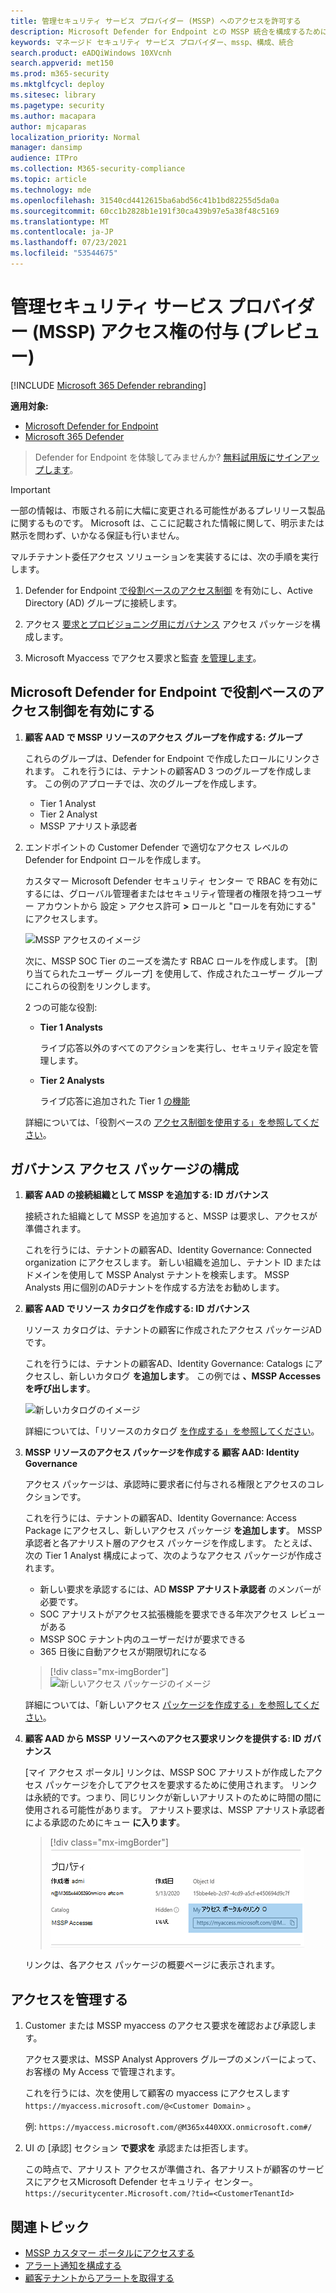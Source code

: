 ```yaml
---
title: 管理セキュリティ サービス プロバイダー (MSSP) へのアクセスを許可する
description: Microsoft Defender for Endpoint との MSSP 統合を構成するために必要な手順を実行する
keywords: マネージド セキュリティ サービス プロバイダー、mssp、構成、統合
search.product: eADQiWindows 10XVcnh
search.appverid: met150
ms.prod: m365-security
ms.mktglfcycl: deploy
ms.sitesec: library
ms.pagetype: security
ms.author: macapara
author: mjcaparas
localization_priority: Normal
manager: dansimp
audience: ITPro
ms.collection: M365-security-compliance
ms.topic: article
ms.technology: mde
ms.openlocfilehash: 31540cd4412615ba6abd56c41b1bd82255d5da0a
ms.sourcegitcommit: 60cc1b2828b1e191f30ca439b97e5a38f48c5169
ms.translationtype: MT
ms.contentlocale: ja-JP
ms.lasthandoff: 07/23/2021
ms.locfileid: "53544675"
---
```

# <a name="grant-managed-security-service-provider-mssp-access-preview"></a>管理セキュリティ サービス プロバイダー (MSSP) アクセス権の付与 (プレビュー)

[!INCLUDE [Microsoft 365 Defender rebranding](../../includes/microsoft-defender.md)]

**適用対象:**
- [Microsoft Defender for Endpoint](https://go.microsoft.com/fwlink/p/?linkid=2154037)
- [Microsoft 365 Defender](https://go.microsoft.com/fwlink/?linkid=2118804)


> Defender for Endpoint を体験してみませんか? [無料試用版にサインアップします](https://www.microsoft.com/microsoft-365/windows/microsoft-defender-atp?ocid=docs-mssp-support-abovefoldlink)。

> [!IMPORTANT]
> 一部の情報は、市販される前に大幅に変更される可能性があるプレリリース製品に関するものです。 Microsoft は、ここに記載された情報に関して、明示または黙示を問わず、いかなる保証も行いません。

マルチテナント委任アクセス ソリューションを実装するには、次の手順を実行します。

1. Defender for Endpoint [で役割ベースのアクセス制御](rbac.md) を有効にし、Active Directory (AD) グループに接続します。

2. アクセス [要求とプロビジョニング用にガバナンス](/azure/active-directory/governance/identity-governance-overview) アクセス パッケージを構成します。

3. Microsoft Myaccess でアクセス要求と監査 [を管理します](/azure/active-directory/governance/entitlement-management-request-approve)。

## <a name="enable-role-based-access-controls-in-microsoft-defender-for-endpoint"></a>Microsoft Defender for Endpoint で役割ベースのアクセス制御を有効にする

1. **顧客 AAD で MSSP リソースのアクセス グループを作成する: グループ**

    これらのグループは、Defender for Endpoint で作成したロールにリンクされます。 これを行うには、テナントの顧客AD 3 つのグループを作成します。 この例のアプローチでは、次のグループを作成します。

    - Tier 1 Analyst
    - Tier 2 Analyst
    - MSSP アナリスト承認者

2. エンドポイントの Customer Defender で適切なアクセス レベルの Defender for Endpoint ロールを作成します。

    カスタマー Microsoft Defender セキュリティ センター で RBAC を有効にするには、グローバル管理者またはセキュリティ管理者の権限を持つユーザー アカウントから 設定 > アクセス許可 **>** ロールと "ロールを有効にする" にアクセスします。

    ![MSSP アクセスのイメージ](images/mssp-access.png)

    次に、MSSP SOC Tier のニーズを満たす RBAC ロールを作成します。 [割り当てられたユーザー グループ] を使用して、作成されたユーザー グループにこれらの役割をリンクします。

    2 つの可能な役割:

    - **Tier 1 Analysts**

      ライブ応答以外のすべてのアクションを実行し、セキュリティ設定を管理します。

    - **Tier 2 Analysts**

      ライブ応答に追加された Tier 1 [の機能](live-response.md)

    詳細については、「役割ベースの [アクセス制御を使用する」を参照してください](rbac.md)。

## <a name="configure-governance-access-packages"></a>ガバナンス アクセス パッケージの構成

1. **顧客 AAD の接続組織として MSSP を追加する: ID ガバナンス**

    接続された組織として MSSP を追加すると、MSSP は要求し、アクセスが準備されます。

    これを行うには、テナントの顧客AD、Identity Governance: Connected organization にアクセスします。 新しい組織を追加し、テナント ID またはドメインを使用して MSSP Analyst テナントを検索します。 MSSP Analysts 用に個別のADテナントを作成する方法をお勧めします。

2. **顧客 AAD でリソース カタログを作成する: ID ガバナンス**

    リソース カタログは、テナントの顧客に作成されたアクセス パッケージADです。

    これを行うには、テナントの顧客AD、Identity Governance: Catalogs にアクセスし、新しいカタログ **を追加します**。 この例では **、MSSP Accesses を呼び出します**。

    ![新しいカタログのイメージ](images/goverance-catalog.png)

    詳細については、「リソースのカタログ [を作成する」を参照してください](/azure/active-directory/governance/entitlement-management-catalog-create)。

3. **MSSP リソースのアクセス パッケージを作成する 顧客 AAD: Identity Governance**

    アクセス パッケージは、承認時に要求者に付与される権限とアクセスのコレクションです。

    これを行うには、テナントの顧客AD、Identity Governance: Access Package にアクセスし、新しいアクセス パッケージ **を追加します**。 MSSP 承認者と各アナリスト層のアクセス パッケージを作成します。 たとえば、次の Tier 1 Analyst 構成によって、次のようなアクセス パッケージが作成されます。

    - 新しい要求を承認するには、AD **MSSP アナリスト承認者** のメンバーが必要です。
    - SOC アナリストがアクセス拡張機能を要求できる年次アクセス レビューがある
    - MSSP SOC テナント内のユーザーだけが要求できる
    - 365 日後に自動アクセスが期限切れになる

    > [!div class="mx-imgBorder"]
    > ![新しいアクセス パッケージのイメージ](images/new-access-package.png)

    詳細については、「新しいアクセス [パッケージを作成する」を参照してください](/azure/active-directory/governance/entitlement-management-access-package-create)。

4. **顧客 AAD から MSSP リソースへのアクセス要求リンクを提供する: ID ガバナンス**

    [マイ アクセス ポータル] リンクは、MSSP SOC アナリストが作成したアクセス パッケージを介してアクセスを要求するために使用されます。 リンクは永続的です。つまり、同じリンクが新しいアナリストのために時間の間に使用される可能性があります。 アナリスト要求は、MSSP アナリスト承認者による承認のためにキュー **に入ります**。

    > [!div class="mx-imgBorder"]
    > ![アクセス プロパティのイメージ](images/access-properties.png)

    リンクは、各アクセス パッケージの概要ページに表示されます。

## <a name="manage-access"></a>アクセスを管理する

1. Customer または MSSP myaccess のアクセス要求を確認および承認します。

    アクセス要求は、MSSP Analyst Approvers グループのメンバーによって、お客様の My Access で管理されます。

    これを行うには、次を使用して顧客の myaccess にアクセスします `https://myaccess.microsoft.com/@<Customer Domain>` 。

    例: `https://myaccess.microsoft.com/@M365x440XXX.onmicrosoft.com#/`

2. UI の [承認] セクション **で要求を** 承認または拒否します。

    この時点で、アナリスト アクセスが準備され、各アナリストが顧客のサービスにアクセスMicrosoft Defender セキュリティ センター。`https://securitycenter.Microsoft.com/?tid=<CustomerTenantId>`

## <a name="related-topics"></a>関連トピック

- [MSSP カスタマー ポータルにアクセスする](access-mssp-portal.md)
- [アラート通知を構成する](configure-mssp-notifications.md)
- [顧客テナントからアラートを取得する](fetch-alerts-mssp.md)
